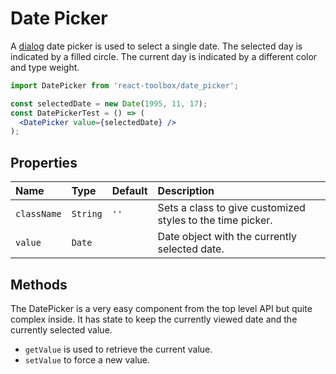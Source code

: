 # Date Picker

A [dialog](https://www.google.com/design/spec/components/pickers.html#pickers-date-pickers) date  picker is used to select a single date. The selected day is indicated by a filled circle. The current day is indicated by a different color and type weight.

<!-- example -->
```jsx
import DatePicker from 'react-toolbox/date_picker';

const selectedDate = new Date(1995, 11, 17);
const DatePickerTest = () => (
  <DatePicker value={selectedDate} />
);
```

## Properties

| Name          | Type    | Default         | Description|
|:-----|:-----|:-----|:-----|
| `className`     | `String`        |     `''`            | Sets a class to give customized styles to the time picker.|
| `value`         | `Date`    |                 | Date object with the currently selected date. |

## Methods

The DatePicker is a very easy component from the top level API but quite complex inside. It has state to keep the currently viewed date and the currently selected value.

- `getValue` is used to retrieve the current value.
- `setValue` to force a new value.
